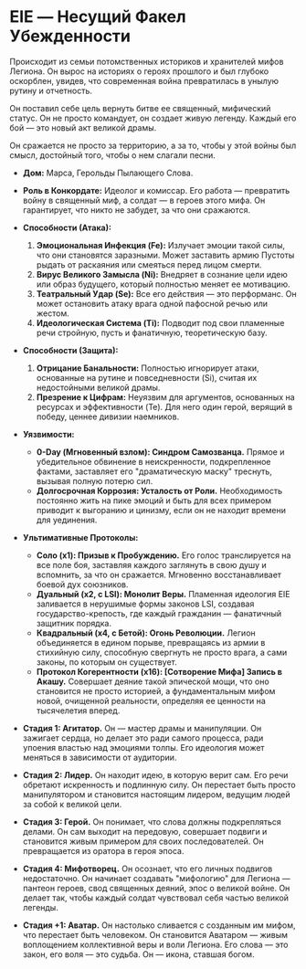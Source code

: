 # EIE — Несущий Факел Убежденности

Происходит из семьи потомственных историков и хранителей мифов Легиона. Он вырос на историях о героях прошлого и был глубоко оскорблен, увидев, что современная война превратилась в унылую рутину и отчетность. 

Он поставил себе цель вернуть битве ее священный, мифический статус. Он не просто командует, он создает живую легенду. Каждый его бой — это новый акт великой драмы. 

Он сражается не просто за территорию, а за то, чтобы у этой войны был смысл, достойный того, чтобы о нем слагали песни.

- **Дом:** Марса, Герольды Пылающего Слова.
- **Роль в Конкордате:** Идеолог и комиссар. Его работа — превратить войну в священный миф, а солдат — в героев этого мифа. Он гарантирует, что никто не забудет, за что они сражаются.
- **Способности (Атака):**
    1. **Эмоциональная Инфекция (Fe):** Излучает эмоции такой силы, что они становятся заразными. Может заставить армию Пустоты рыдать от раскаяния или смеяться перед лицом смерти.
    2. **Вирус Великого Замысла (Ni):** Внедряет в сознание цели идею или образ будущего, который полностью меняет ее мотивацию.
    3. **Театральный Удар (Se):** Все его действия — это перформанс. Он может остановить атаку врага одной пафосной речью или жестом.
    4. **Идеологическая Система (Ti):** Подводит под свои пламенные речи стройную, пусть и фанатичную, теоретическую базу.
- **Способности (Защита):**
    1. **Отрицание Банальности:** Полностью игнорирует атаки, основанные на рутине и повседневности (Si), считая их недостойными великой драмы.
    2. **Презрение к Цифрам:** Неуязвим для аргументов, основанных на ресурсах и эффективности (Te). Для него один герой, верящий в победу, ценнее дивизии наемников.
- **Уязвимости:**
    - **0-Day (Мгновенный взлом): Синдром Самозванца.** Прямое и убедительное обвинение в неискренности, подкрепленное фактами, заставляет его "драматическую маску" треснуть, вызывая полную потерю сил.
    - **Долгосрочная Коррозия: Усталость от Роли.** Необходимость постоянно жить на пике эмоций и быть для всех примером приводит к выгоранию и цинизму, если он не находит времени для уединения.
- **Ультимативные Протоколы:**
    - **Соло (x1): Призыв к Пробуждению.** Его голос транслируется на все поле боя, заставляя каждого заглянуть в свою душу и вспомнить, за что он сражается. Мгновенно восстанавливает боевой дух союзников.
    - **Дуальный (x2, с LSI): Монолит Веры.** Пламенная идеология EIE заливается в нерушимые формы законов LSI, создавая государство-крепость, где каждый гражданин — фанатичный защитник порядка.
    - **Квадральный (x4, с Бетой): Огонь Революции.** Легион объединяется в едином порыве, превращаясь из армии в стихийную силу, способную свергнуть не просто врага, а сами законы, по которым он существует.
    - **Протокол Когерентности (x16): [Сотворение Мифа] Запись в Акашу.** Совершает деяние такой эпической мощи, что оно становится не просто историей, а фундаментальным мифом новой, очищенной реальности, определяя ее ценности на тысячелетия вперед.

- **Стадия 1: Агитатор.** Он — мастер драмы и манипуляции. Он зажигает сердца, но делает это ради самого процесса, ради упоения властью над эмоциями толпы. Его идеология может меняться в зависимости от аудитории.
- **Стадия 2: Лидер.** Он находит идею, в которую верит сам. Его речи обретают искренность и подлинную силу. Он перестает быть просто манипулятором и становится настоящим лидером, ведущим людей за собой к великой цели.
- **Стадия 3: Герой.** Он понимает, что слова должны подкрепляться делами. Он сам выходит на передовую, совершает подвиги и становится живым примером для своих последователей. Он превращается из оратора в героя эпоса.
- **Стадия 4: Мифотворец.** Он осознает, что его личных подвигов недостаточно. Он начинает создавать "мифологию" для Легиона — пантеон героев, свод священных деяний, эпос о великой войне. Он делает так, чтобы каждый солдат чувствовал себя частью великой легенды.
- **Стадия +1: Аватар.** Он настолько сливается с созданным им мифом, что перестает быть человеком. Он становится Аватаром — живым воплощением коллективной веры и воли Легиона. Его слова — это закон, его воля — это судьба. Он — икона, ставшая богом.